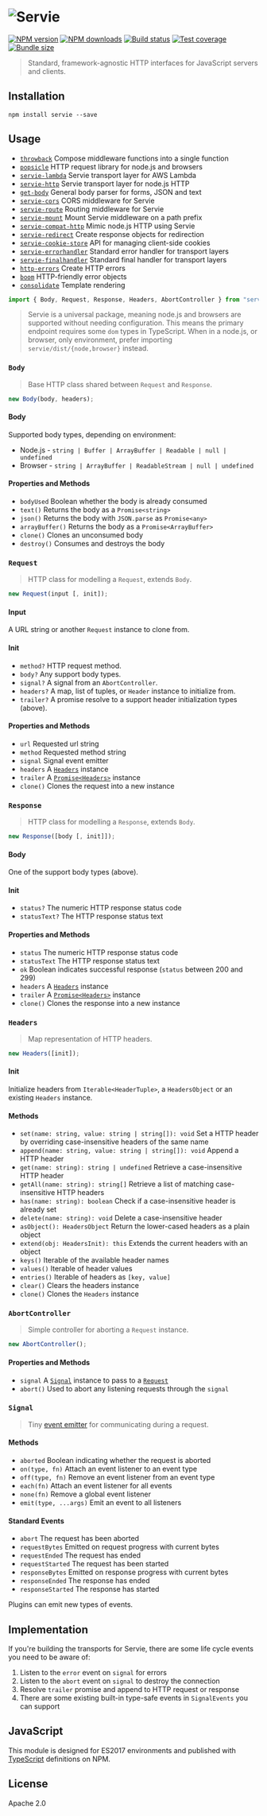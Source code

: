 # ![Servie](https://cdn.rawgit.com/serviejs/servie/master/logo.svg)

[![NPM version](https://img.shields.io/npm/v/servie.svg)](https://npmjs.org/package/servie)
[![NPM downloads](https://img.shields.io/npm/dm/servie.svg)](https://npmjs.org/package/servie)
[![Build status](https://img.shields.io/travis/serviejs/servie.svg)](https://travis-ci.org/serviejs/servie)
[![Test coverage](https://img.shields.io/coveralls/serviejs/servie.svg)](https://coveralls.io/r/serviejs/servie?branch=master)
[![Bundle size](https://img.shields.io/bundlephobia/minzip/servie.svg)](https://bundlephobia.com/result?p=servie)

> Standard, framework-agnostic HTTP interfaces for JavaScript servers and clients.

## Installation

```
npm install servie --save
```

## Usage

- [`throwback`](https://github.com/serviejs/throwback) Compose middleware functions into a single function
- [`popsicle`](https://github.com/serviejs/popsicle) HTTP request library for node.js and browsers
- [`servie-lambda`](https://github.com/serviejs/servie-lambda) Servie transport layer for AWS Lambda
- [`servie-http`](https://github.com/serviejs/servie-http) Servie transport layer for node.js HTTP
- [`get-body`](https://github.com/serviejs/get-body) General body parser for forms, JSON and text
- [`servie-cors`](https://github.com/serviejs/servie-cors) CORS middleware for Servie
- [`servie-route`](https://github.com/serviejs/servie-route) Routing middleware for Servie
- [`servie-mount`](https://github.com/serviejs/servie-mount) Mount Servie middleware on a path prefix
- [`servie-compat-http`](https://github.com/serviejs/servie-compat-http) Mimic node.js HTTP using Servie
- [`servie-redirect`](https://github.com/serviejs/servie-redirect) Create response objects for redirection
- [`servie-cookie-store`](https://github.com/serviejs/servie-cookie-store) API for managing client-side cookies
- [`servie-errorhandler`](https://github.com/serviejs/servie-errorhandler) Standard error handler for transport layers
- [`servie-finalhandler`](https://github.com/serviejs/servie-finalhandler) Standard final handler for transport layers
- [`http-errors`](https://github.com/jshttp/http-errors) Create HTTP errors
- [`boom`](https://github.com/hapijs/boom) HTTP-friendly error objects
- [`consolidate`](https://github.com/tj/consolidate.js) Template rendering

```ts
import { Body, Request, Response, Headers, AbortController } from "servie";
```

> Servie is a universal package, meaning node.js and browsers are supported without needing configuration. This means the primary endpoint requires some `dom` types in TypeScript. When in a node.js, or browser, only environment, prefer importing `servie/dist/{node,browser}` instead.

### `Body`

> Base HTTP class shared between `Request` and `Response`.

```ts
new Body(body, headers);
```

#### Body

Supported body types, depending on environment:

- Node.js - `string | Buffer | ArrayBuffer | Readable | null | undefined`
- Browser - `string | ArrayBuffer | ReadableStream | null | undefined`

#### Properties and Methods

- `bodyUsed` Boolean whether the body is already consumed
- `text()` Returns the body as a `Promise<string>`
- `json()` Returns the body with `JSON.parse` as `Promise<any>`
- `arrayBuffer()` Returns the body as a `Promise<ArrayBuffer>`
- `clone()` Clones an unconsumed body
- `destroy()` Consumes and destroys the body

### `Request`

> HTTP class for modelling a `Request`, extends `Body`.

```ts
new Request(input [, init]);
```

#### Input

A URL string or another `Request` instance to clone from.

#### Init

- `method?` HTTP request method.
- `body?` Any support body types.
- `signal?` A signal from an `AbortController`.
- `headers?` A map, list of tuples, or `Header` instance to initialize from.
- `trailer?` A promise resolve to a support header initialization types (above).

#### Properties and Methods

- `url` Requested url string
- `method` Requested method string
- `signal` Signal event emitter
- `headers` A [`Headers`](#headers) instance
- `trailer` A [`Promise<Headers>`](#headers) instance
- `clone()` Clones the request into a new instance

### `Response`

> HTTP class for modelling a `Response`, extends `Body`.

```ts
new Response([body [, init]]);
```

#### Body

One of the support body types (above).

#### Init

- `status?` The numeric HTTP response status code
- `statusText?` The HTTP response status text

#### Properties and Methods

- `status` The numeric HTTP response status code
- `statusText` The HTTP response status text
- `ok` Boolean indicates successful response (`status` between 200 and 299)
- `headers` A [`Headers`](#headers) instance
- `trailer` A [`Promise<Headers>`](#headers) instance
- `clone()` Clones the response into a new instance

### `Headers`

> Map representation of HTTP headers.

```ts
new Headers([init]);
```

#### Init

Initialize headers from `Iterable<HeaderTuple>`, a `HeadersObject` or an existing `Headers` instance.

#### Methods

- `set(name: string, value: string | string[]): void` Set a HTTP header by overriding case-insensitive headers of the same name
- `append(name: string, value: string | string[]): void` Append a HTTP header
- `get(name: string): string | undefined` Retrieve a case-insensitive HTTP header
- `getAll(name: string): string[]` Retrieve a list of matching case-insensitive HTTP headers
- `has(name: string): boolean` Check if a case-insensitive header is already set
- `delete(name: string): void` Delete a case-insensitive header
- `asObject(): HeadersObject` Return the lower-cased headers as a plain object
- `extend(obj: HeadersInit): this` Extends the current headers with an object
- `keys()` Iterable of the available header names
- `values()` Iterable of header values
- `entries()` Iterable of headers as `[key, value]`
- `clear()` Clears the headers instance
- `clone()` Clones the `Headers` instance

### `AbortController`

> Simple controller for aborting a `Request` instance.

```ts
new AbortController();
```

#### Properties and Methods

- `signal` A [`Signal`](#signal) instance to pass to a [`Request`](#request)
- `abort()` Used to abort any listening requests through the `signal`

### `Signal`

> Tiny [event emitter](https://github.com/serviejs/events) for communicating during a request.

#### Methods

- `aborted` Boolean indicating whether the request is aborted
- `on(type, fn)` Attach an event listener to an event type
- `off(type, fn)` Remove an event listener from an event type
- `each(fn)` Attach an event listener for all events
- `none(fn)` Remove a global event listener
- `emit(type, ...args)` Emit an event to all listeners

#### Standard Events

- `abort` The request has been aborted
- `requestBytes` Emitted on request progress with current bytes
- `requestEnded` The request has ended
- `requestStarted` The request has been started
- `responseBytes` Emitted on response progress with current bytes
- `responseEnded` The response has ended
- `responseStarted` The response has started

Plugins can emit new types of events.

## Implementation

If you're building the transports for Servie, there are some life cycle events you need to be aware of:

1. Listen to the `error` event on `signal` for errors
2. Listen to the `abort` event on `signal` to destroy the connection
3. Resolve `trailer` promise and append to HTTP request or response
4. There are some existing built-in type-safe events in `SignalEvents` you can support

## JavaScript

This module is designed for ES2017 environments and published with [TypeScript](https://github.com/Microsoft/TypeScript) definitions on NPM.

## License

Apache 2.0
